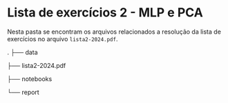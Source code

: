 # Lista de exercícios 2 - MLP e PCA

Nesta pasta se encontram os arquivos relacionados a resolução da lista de
exercícios no arquivo `lista2-2024.pdf`.

.
├── data

├── lista2-2024.pdf

├── notebooks

└── report
